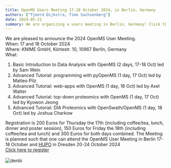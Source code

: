```yaml
---
title: OpenMS Users Meeting 17-18 October 2024, in Berlin, Germany
authors: ["Tjeerd Dijkstra, Timo Sachsenberg"]
date: 2024-05-21
summary: We are organizing a users meeting in Berlin, Germany! Click the header above for more information.
---
```


We are pleased to announce the 2024 OpenMS User Meeting.<br>
When:  17 and 18 October 2024<br>
Where: KNIME GmbH, Körtestr. 10, 10967 Berlin, Germany<br>
What:
1.	Basic Introduction to Data Analysis with OpenMS (2 days, 17-18 Oct) led by Sam Wein
2.	Advanced Tutorial: programming with pyOpenMS (1 day, 17 Oct) led by Matteo Pilz
3.	Advanced Tutorial: web-apps with OpenMS (1 day, 18 Oct) led by Axel Walter
4.	Advanced Tutorial: top-down proteomics with OpenMS (1 day, 17 Oct) led by Kyowon Jeong
5.	Advanced Tutorial: DIA Proteomics with OpenSwath/OpenMS (1 day, 18 Oct) led by Joshua Charkow

Registration is 200 Euros for Thursday the 17th (including coffee/tea, lunch, dinner and poster session), 150 Euros for Friday the 18th (including coffee/tea and lunch) and 300 Euros for both days combined.
The Meeting is planned such that one can attend the OpenMS User Meeting in Berlin 17-18 October and [HUPO](https://2024.hupo.org) in Dresden 20-24 October 2024
<br>
[Click here to register](https://docs.google.com/forms/d/1hGBNNXHtxGyk6MO6EiKHNhbrPbklLhBnAqKwZ2O-ZuU)
<br><br>
![denbi](/images/logos/denbi.jpeg)
